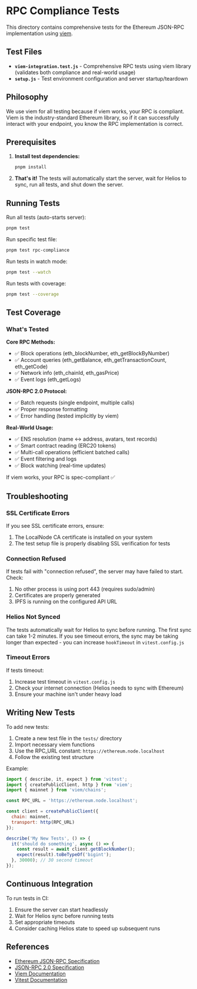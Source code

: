 # RPC Compliance Tests

This directory contains comprehensive tests for the Ethereum JSON-RPC implementation using [viem](https://viem.sh/).

## Test Files

- **`viem-integration.test.js`** - Comprehensive RPC tests using viem library (validates both compliance and real-world usage)
- **`setup.js`** - Test environment configuration and server startup/teardown

## Philosophy

We use viem for all testing because if viem works, your RPC is compliant. Viem is the industry-standard Ethereum library, so if it can successfully interact with your endpoint, you know the RPC implementation is correct.

## Prerequisites

1. **Install test dependencies:**
   ```bash
   pnpm install
   ```

2. **That's it!** The tests will automatically start the server, wait for Helios to sync, run all tests, and shut down the server.

## Running Tests

Run all tests (auto-starts server):
```bash
pnpm test
```

Run specific test file:
```bash
pnpm test rpc-compliance
```

Run tests in watch mode:
```bash
pnpm test --watch
```

Run tests with coverage:
```bash
pnpm test --coverage
```

## Test Coverage

### What's Tested

**Core RPC Methods:**
- ✅ Block operations (eth_blockNumber, eth_getBlockByNumber)
- ✅ Account queries (eth_getBalance, eth_getTransactionCount, eth_getCode)
- ✅ Network info (eth_chainId, eth_gasPrice)
- ✅ Event logs (eth_getLogs)

**JSON-RPC 2.0 Protocol:**
- ✅ Batch requests (single endpoint, multiple calls)
- ✅ Proper response formatting
- ✅ Error handling (tested implicitly by viem)

**Real-World Usage:**
- ✅ ENS resolution (name ↔ address, avatars, text records)
- ✅ Smart contract reading (ERC20 tokens)
- ✅ Multi-call operations (efficient batched calls)
- ✅ Event filtering and logs
- ✅ Block watching (real-time updates)

If viem works, your RPC is spec-compliant ✅

## Troubleshooting

### SSL Certificate Errors

If you see SSL certificate errors, ensure:
1. The LocalNode CA certificate is installed on your system
2. The test setup file is properly disabling SSL verification for tests

### Connection Refused

If tests fail with "connection refused", the server may have failed to start. Check:
1. No other process is using port 443 (requires sudo/admin)
2. Certificates are properly generated
3. IPFS is running on the configured API URL

### Helios Not Synced

The tests automatically wait for Helios to sync before running. The first sync can take 1-2 minutes. If you see timeout errors, the sync may be taking longer than expected - you can increase `hookTimeout` in `vitest.config.js`

### Timeout Errors

If tests timeout:
1. Increase test timeout in `vitest.config.js`
2. Check your internet connection (Helios needs to sync with Ethereum)
3. Ensure your machine isn't under heavy load

## Writing New Tests

To add new tests:

1. Create a new test file in the `tests/` directory
2. Import necessary viem functions
3. Use the RPC_URL constant: `https://ethereum.node.localhost`
4. Follow the existing test structure

Example:
```javascript
import { describe, it, expect } from 'vitest';
import { createPublicClient, http } from 'viem';
import { mainnet } from 'viem/chains';

const RPC_URL = 'https://ethereum.node.localhost';

const client = createPublicClient({
  chain: mainnet,
  transport: http(RPC_URL)
});

describe('My New Tests', () => {
  it('should do something', async () => {
    const result = await client.getBlockNumber();
    expect(result).toBeTypeOf('bigint');
  }, 30000); // 30 second timeout
});
```

## Continuous Integration

To run tests in CI:

1. Ensure the server can start headlessly
2. Wait for Helios sync before running tests
3. Set appropriate timeouts
4. Consider caching Helios state to speed up subsequent runs

## References

- [Ethereum JSON-RPC Specification](https://ethereum.org/en/developers/docs/apis/json-rpc/)
- [JSON-RPC 2.0 Specification](https://www.jsonrpc.org/specification)
- [Viem Documentation](https://viem.sh/)
- [Vitest Documentation](https://vitest.dev/)


